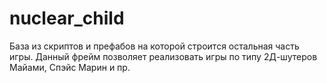 # nuclear_child
База из скриптов и префабов на которой строится остальная часть игры. Данный фрейм позволяет реализовать игры по типу 2Д-шутеров Майами, Спэйс Марин и пр.
